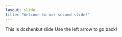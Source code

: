 ```yaml
---
layout: slide
title: "Welcome to our second slide!"
---
```

This is dcshenkut slide
Use the left arrow to go back!
